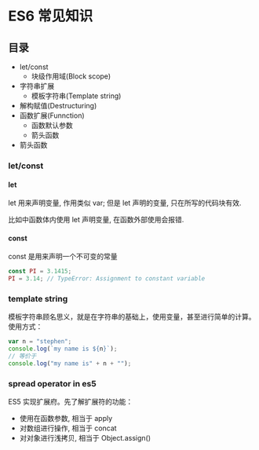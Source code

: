 # ES6 常见知识

## 目录

- let/const
  - 块级作用域(Block scope)
- 字符串扩展
  - 模板字符串(Template string)
- 解构赋值(Destructuring)
- 函数扩展(Funnction)
  - 函数默认参数
  - 箭头函数
- 箭头函数

### let/const

#### let

let 用来声明变量, 作用类似 var;
但是 let 声明的变量, 只在所写的代码块有效.

比如中函数体内使用 let 声明变量, 在函数外部使用会报错.

#### const

const 是用来声明一个不可变的常量

```js
const PI = 3.1415;
PI = 3.14; // TypeError: Assignment to constant variable
```

### template string

模板字符串顾名思义，就是在字符串的基础上，使用变量，甚至进行简单的计算。
使用方式：

```js
var n = "stephen";
console.log(`my name is ${n}`);
// 等价于
console.log("my name is" + n + "");
```

### spread operator in es5

ES5 实现扩展府。先了解扩展符的功能：

- 使用在函数参数, 相当于 apply
- 对数组进行操作, 相当于 concat
- 对对象进行浅拷贝, 相当于 Object.assign()
